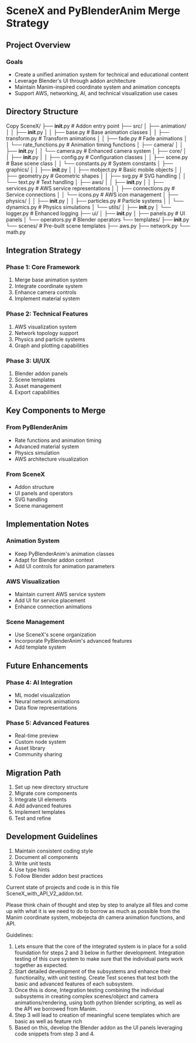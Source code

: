 # SceneX and PyBlenderAnim Merge Strategy

## Project Overview

### Goals
- Create a unified animation system for technical and educational content
- Leverage Blender's UI through addon architecture
- Maintain Manim-inspired coordinate system and animation concepts
- Support AWS, networking, AI, and technical visualization use cases

## Directory Structure


Copy
SceneX/
├── __init__.py                    # Addon entry point
├── src/
│   ├── animation/
│   │   ├── __init__.py
│   │   ├── base.py               # Base animation classes
│   │   ├── transform.py          # Transform animations
│   │   ├── fade.py              # Fade animations
│   │   └── rate_functions.py     # Animation timing functions
│   ├── camera/
│   │   ├── __init__.py
│   │   └── camera.py            # Enhanced camera system
│   ├── core/
│   │   ├── __init__.py
│   │   ├── config.py            # Configuration classes
│   │   ├── scene.py             # Base scene class
│   │   └── constants.py         # System constants
│   ├── graphics/
│   │   ├── __init__.py
│   │   ├── mobject.py           # Basic mobile objects
│   │   ├── geometry.py          # Geometric shapes
│   │   ├── svg.py              # SVG handling
│   │   └── text.py             # Text handling
│   ├── aws/
│   │   ├── __init__.py
│   │   ├── services.py         # AWS service representations
│   │   ├── connections.py      # Service connections
│   │   └── icons.py           # AWS icon management
│   ├── physics/
│   │   ├── __init__.py
│   │   ├── particles.py        # Particle systems
│   │   └── dynamics.py         # Physics simulations
│   └── utils/
│       ├── __init__.py
│       └── logger.py           # Enhanced logging
├── ui/
│   ├── __init__.py
│   ├── panels.py              # UI panels
│   └── operators.py           # Blender operators
└── templates/
    ├── __init__.py
    └── scenes/                # Pre-built scene templates
        ├── aws.py
        ├── network.py
        └── math.py
## Integration Strategy

### Phase 1: Core Framework
1. Merge base animation system
2. Integrate coordinate system
3. Enhance camera controls
4. Implement material system

### Phase 2: Technical Features
1. AWS visualization system
2. Network topology support
3. Physics and particle systems
4. Graph and plotting capabilities

### Phase 3: UI/UX
1. Blender addon panels
2. Scene templates
3. Asset management
4. Export capabilities

## Key Components to Merge

### From PyBlenderAnim
- Rate functions and animation timing
- Advanced material system
- Physics simulation
- AWS architecture visualization

### From SceneX
- Addon structure
- UI panels and operators
- SVG handling
- Scene management

## Implementation Notes

### Animation System
- Keep PyBlenderAnim's animation classes
- Adapt for Blender addon context
- Add UI controls for animation parameters

### AWS Visualization
- Maintain current AWS service system
- Add UI for service placement
- Enhance connection animations

### Scene Management
- Use SceneX's scene organization
- Incorporate PyBlenderAnim's advanced features
- Add template system

## Future Enhancements

### Phase 4: AI Integration
- ML model visualization
- Neural network animations
- Data flow representations

### Phase 5: Advanced Features
- Real-time preview
- Custom node system
- Asset library
- Community sharing

## Migration Path
1. Set up new directory structure
2. Migrate core components
3. Integrate UI elements
4. Add advanced features
5. Implement templates
6. Test and refine

## Development Guidelines
1. Maintain consistent coding style
2. Document all components
3. Write unit tests
4. Use type hints
5. Follow Blender addon best practices

Current state of projects and code is in this file SceneX_with_API_V2_addon.txt. 

Please think chain of thought and step by step to analyze all files and come up with what it is we need to do to borrow as much as possible from the Manim coordinate system, mobejecta dn camera animation functions, and API.

Guidelines:
1. Lets ensure that the core of the integrated system is in place for a solid foundation for steps 2 and 3 below in further development. Integration testing of this cure system to make sure that the individual parts work together as expected.
2. Start detailed development of the subsystems and enhance their functionality, with unit testing. Create Test scenes that test both the basic and advanced features of each subsystem.
3. Once this is done, Integration testing combining the individual subsystems in creating complex scenes/object and camera animations/rendering, using both python blender scripting, as well as the API we borrowed from Manim. 
4. Step 3 will lead to creation of meaningful scene templates which are basic as well as feature rich 
5. Based on this, develop the Blender  addon as the UI panels leveraging  code snippets from step 3 and 4.
